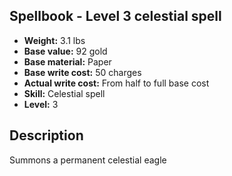 ## Spellbook - Level 3 celestial spell
- **Weight:** 3.1 lbs
- **Base value:** 92 gold
- **Base material:** Paper
- **Base write cost:** 50 charges
- **Actual write cost:** From half to full base cost
- **Skill:** Celestial spell
- **Level:** 3
## Description
Summons a permanent celestial eagle
